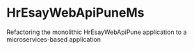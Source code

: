 # HrEsayWebApiPuneMs
 Refactoring the monolithic  HrEsayWebApiPune application to a microservices-based application
